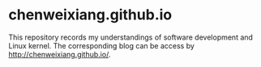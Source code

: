 # chenweixiang.github.io

This repository records my understandings of software development and Linux kernel. The corresponding blog can be access by http://chenweixiang.github.io/.
